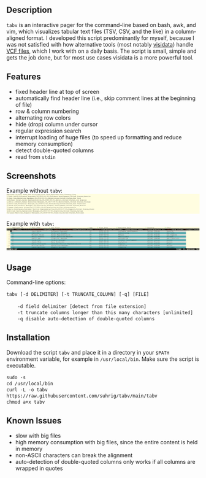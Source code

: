 Description
-----------

`tabv` is an interactive pager for the command-line based on bash, awk, and vim, which visualizes tabular text files (TSV, CSV, and the like) in a column-aligned format. I developed this script predominantly for myself, because I was not satisfied with how alternative tools (most notably [visidata](https://www.visidata.org/)) handle [VCF files](https://en.wikipedia.org/wiki/Variant_Call_Format), which I work with on a daily basis. The script is small, simple and gets the job done, but for most use cases visidata is a more powerful tool.

Features
--------

- fixed header line at top of screen
- automatically find header line (i.e., skip comment lines at the beginning of file)
- row & column numbering
- alternating row colors
- hide (drop) column under cursor
- regular expression search
- interrupt loading of huge files (to speed up formatting and reduce memory consumption)
- detect double-quoted columns
- read from `stdin`

Screenshots
-----------

Example without `tabv`:
![preview without tabv](preview_without_tabv.png)

Example with `tabv`:
![preview with tabv](preview_with_tabv.png)

Usage
-----

Command-line options:

```
tabv [-d DELIMITER] [-t TRUNCATE_COLUMN] [-q] [FILE]

    -d field delimiter [detect from file extension]
    -t truncate columns longer than this many characters [unlimited]
    -q disable auto-detection of double-quoted columns
```

Installation
------------

Download the script `tabv` and place it in a directory in your `$PATH` environment variable, for example in `/usr/local/bin`. Make sure the script is executable.

```
sudo -s
cd /usr/local/bin
curl -L -o tabv https://raw.githubusercontent.com/suhrig/tabv/main/tabv
chmod a+x tabv
```

Known Issues
------------

- slow with big files
- high memory consumption with big files, since the entire content is held in memory
- non-ASCII characters can break the alignment
- auto-detection of double-quoted columns only works if all columns are wrapped in quotes
